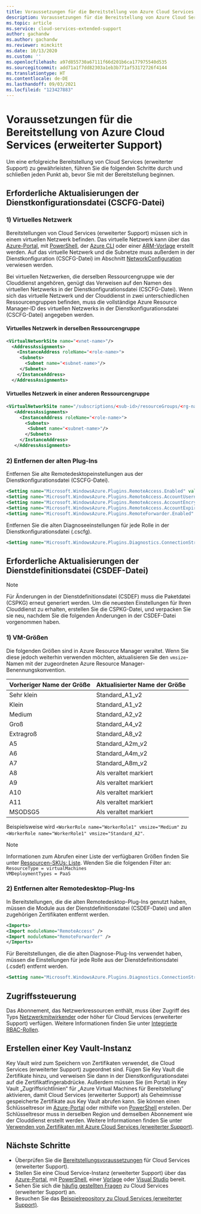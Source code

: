 ```yaml
---
title: Voraussetzungen für die Bereitstellung von Azure Cloud Services (erweiterter Support)
description: Voraussetzungen für die Bereitstellung von Azure Cloud Services (erweiterter Support)
ms.topic: article
ms.service: cloud-services-extended-support
author: gachandw
ms.author: gachandw
ms.reviewer: mimckitt
ms.date: 10/13/2020
ms.custom: ''
ms.openlocfilehash: a97d855730a67111f66d201b6ca177975540d535
ms.sourcegitcommit: add71a1f7dd82303a1eb3b771af53172726f4144
ms.translationtype: HT
ms.contentlocale: de-DE
ms.lasthandoff: 09/03/2021
ms.locfileid: "123427883"
---
```

# <a name="prerequisites-for-deploying-azure-cloud-services-extended-support"></a>Voraussetzungen für die Bereitstellung von Azure Cloud Services (erweiterter Support)

Um eine erfolgreiche Bereitstellung von Cloud Services (erweiterter Support) zu gewährleisten, führen Sie die folgenden Schritte durch und schließen jeden Punkt ab, bevor Sie mit der Bereitstellung beginnen. 

## <a name="required-service-configuration-cscfg-file-updates"></a>Erforderliche Aktualisierungen der Dienstkonfigurationsdatei (CSCFG-Datei)

### <a name="1-virtual-network"></a>1) Virtuelles Netzwerk
Bereitstellungen von Cloud Services (erweiterter Support) müssen sich in einem virtuellen Netzwerk befinden. Das virtuelle Netzwerk kann über das [Azure-Portal](../virtual-network/quick-create-portal.md), mit [PowerShell](../virtual-network/quick-create-powershell.md), der [Azure CLI](../virtual-network/quick-create-cli.md) oder einer [ARM-Vorlage](../virtual-network/quick-create-template.md) erstellt werden. Auf das virtuelle Netzwerk und die Subnetze muss außerdem in der Dienstkonfiguration (CSCFG-Datei) im Abschnitt [NetworkConfiguration](schema-cscfg-networkconfiguration.md) verwiesen werden. 

Bei virtuellen Netzwerken, die derselben Ressourcengruppe wie der Clouddienst angehören, genügt das Verweisen auf den Namen des virtuellen Netzwerks in der Dienstkonfigurationsdatei (CSCFG-Datei). Wenn sich das virtuelle Netzwerk und der Clouddienst in zwei unterschiedlichen Ressourcengruppen befinden, muss die vollständige Azure Resource Manager-ID des virtuellen Netzwerks in der Dienstkonfigurationsdatei (CSCFG-Datei) angegeben werden.
 
#### <a name="virtual-network-located-in-same-resource-group"></a>Virtuelles Netzwerk in derselben Ressourcengruppe
```xml
<VirtualNetworkSite name="<vnet-name>"/> 
  <AddressAssignments> 
    <InstanceAddress roleName="<role-name>"> 
     <Subnets> 
       <Subnet name="<subnet-name>"/> 
     </Subnets> 
    </InstanceAddress> 
  </AddressAssignments> 
```

#### <a name="virtual-network-located-in-different-resource-group"></a>Virtuelles Netzwerk in einer anderen Ressourcengruppe
```xml
<VirtualNetworkSite name="/subscriptions/<sub-id>/resourceGroups/<rg-name>/providers/Microsoft.Network/virtualNetworks/<vnet-name>"/> 
   <AddressAssignments> 
     <InstanceAddress roleName="<role-name>"> 
       <Subnets> 
        <Subnet name="<subnet-name>"/> 
       </Subnets> 
     </InstanceAddress> 
   </AddressAssignments>
```
### <a name="2-remove-the-old-plugins"></a>2) Entfernen der alten Plug-Ins

Entfernen Sie alte Remotedesktopeinstellungen aus der Dienstkonfigurationsdatei (CSCFG-Datei).  

```xml
<Setting name="Microsoft.WindowsAzure.Plugins.RemoteAccess.Enabled" value="true" /> 
<Setting name="Microsoft.WindowsAzure.Plugins.RemoteAccess.AccountUsername" value="gachandw" /> 
<Setting name="Microsoft.WindowsAzure.Plugins.RemoteAccess.AccountEncryptedPassword" value="XXXX" /> 
<Setting name="Microsoft.WindowsAzure.Plugins.RemoteAccess.AccountExpiration" value="2021-12-17T23:59:59.0000000+05:30" /> 
<Setting name="Microsoft.WindowsAzure.Plugins.RemoteForwarder.Enabled" value="true" /> 
```
Entfernen Sie die alten Diagnoseeinstellungen für jede Rolle in der Dienstkonfigurationsdatei (.cscfg).

```xml
<Setting name="Microsoft.WindowsAzure.Plugins.Diagnostics.ConnectionString" value="UseDevelopmentStorage=true" />
```

## <a name="required-service-definition-file-csdef-updates"></a>Erforderliche Aktualisierungen der Dienstdefinitionsdatei (CSDEF-Datei)

> [!NOTE]
> Für Änderungen in der Dienstdefinitionsdatei (CSDEF) muss die Paketdatei (CSPKG) erneut generiert werden. Um die neuesten Einstellungen für Ihren Clouddienst zu erhalten, erstellen Sie die CSPKG-Datei, und verpacken Sie sie neu, nachdem Sie die folgenden Änderungen in der CSDEF-Datei vorgenommen haben.

### <a name="1-virtual-machine-sizes"></a>1) VM-Größen
Die folgenden Größen sind in Azure Resource Manager veraltet. Wenn Sie diese jedoch weiterhin verwenden möchten, aktualisieren Sie den `vmsize`-Namen mit der zugeordneten Azure Resource Manager-Benennungskonvention.  

| Vorheriger Name der Größe | Aktualisierter Name der Größe | 
|---|---|
| Sehr klein | Standard_A1_v2 | 
| Klein | Standard_A1_v2 |
| Medium | Standard_A2_v2 | 
| Groß | Standard_A4_v2 | 
| Extragroß | Standard_A8_v2 | 
| A5 | Standard_A2m_v2 | 
| A6 | Standard_A4m_v2 | 
| A7 | Standard_A8m_v2 |  
| A8 | Als veraltet markiert | 
| A9 | Als veraltet markiert |
| A10 | Als veraltet markiert | 
| A11 | Als veraltet markiert | 
| MSODSG5 | Als veraltet markiert | 

 Beispielsweise wird `<WorkerRole name="WorkerRole1" vmsize="Medium"` zu `<WorkerRole name="WorkerRole1" vmsize="Standard_A2"`.
 
> [!NOTE]
> Informationen zum Abrufen einer Liste der verfügbaren Größen finden Sie unter [Ressourcen-SKUs: Liste](/rest/api/compute/resourceskus/list). Wenden Sie die folgenden Filter an: <br>
`ResourceType = virtualMachines ` <br>
`VMDeploymentTypes = PaaS `


### <a name="2-remove-old-remote-desktop-plugins"></a>2) Entfernen alter Remotedesktop-Plug-Ins
In Bereitstellungen, die die alten Remotedesktop-Plug-Ins genutzt haben, müssen die Module aus der Dienstdefinitionsdatei (CSDEF-Datei) und allen zugehörigen Zertifikaten entfernt werden. 

```xml
<Imports> 
<Import moduleName="RemoteAccess" /> 
<Import moduleName="RemoteForwarder" /> 
</Imports> 
```
Für Bereitstellungen, die die alten Diagnose-Plug-Ins verwendet haben, müssen die Einstellungen für jede Rolle aus der Dienstdefinitionsdatei (.csdef) entfernt werden.

```xml
<Setting name="Microsoft.WindowsAzure.Plugins.Diagnostics.ConnectionString" />
```
## <a name="access-control"></a>Zugriffssteuerung

Das Abonnement, das Netzwerkressourcen enthält, muss über Zugriff des Typs [Netzwerkmitwirkender](../role-based-access-control/built-in-roles.md#network-contributor) oder höher für Cloud Services (erweiterter Support) verfügen. Weitere Informationen finden Sie unter [Integrierte RBAC-Rollen](../role-based-access-control/built-in-roles.md).

## <a name="key-vault-creation"></a>Erstellen einer Key Vault-Instanz 

Key Vault wird zum Speichern von Zertifikaten verwendet, die Cloud Services (erweiterter Support) zugeordnet sind. Fügen Sie Key Vault die Zertifikate hinzu, und verweisen Sie dann in der Dienstkonfigurationsdatei auf die Zertifikatfingerabdrücke. Außerdem müssen Sie (im Portal) in Key Vault „Zugriffsrichtlinien“ für „Azure Virtual Machines für Bereitstellung“ aktivieren, damit Cloud Services (erweiterter Support) als Geheimnisse gespeicherte Zertifikate aus Key Vault abrufen kann. Sie können einen Schlüsseltresor im [Azure-Portal](../key-vault/general/quick-create-portal.md) oder mithilfe von [PowerShell](../key-vault/general/quick-create-powershell.md) erstellen. Der Schlüsseltresor muss in derselben Region und demselben Abonnement wie der Clouddienst erstellt werden. Weitere Informationen finden Sie unter [Verwenden von Zertifikaten mit Azure Cloud Services (erweiterter Support)](certificates-and-key-vault.md).

## <a name="next-steps"></a>Nächste Schritte 
- Überprüfen Sie die [Bereitstellungsvoraussetzungen](deploy-prerequisite.md) für Cloud Services (erweiterter Support).
- Stellen Sie eine Cloud Service-Instanz (erweiterter Support) über das [Azure-Portal](deploy-portal.md), mit [PowerShell](deploy-powershell.md), einer [Vorlage](deploy-template.md) oder [Visual Studio](deploy-visual-studio.md) bereit.
- Sehen Sie sich die [häufig gestellten Fragen](faq.yml) zu Cloud Services (erweiterter Support) an.
- Besuchen Sie das [Beispielrepository zu Cloud Services (erweiterter Support)](https://github.com/Azure-Samples/cloud-services-extended-support).
